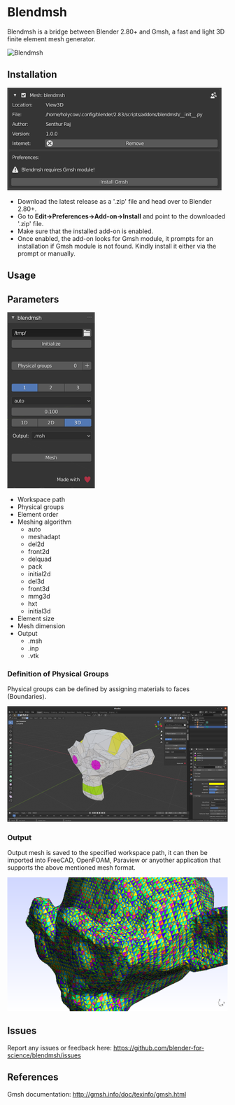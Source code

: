 # Blendmsh
Blendmsh is a bridge between Blender 2.80+ and Gmsh, a fast and light 3D finite element mesh generator.

![Blendmsh](documentation/blendmsh.png)

## Installation
![Gmsh prompt](documentation/blendmshprompt.png)

* Download the latest release as a '.zip' file and head over to Blender 2.80+.  
* Go to **Edit->Preferences->Add-on->Install** and point to the downloaded '.zip' file.
* Make sure that the installed add-on is enabled. 
* Once enabled, the add-on looks for Gmsh module, it prompts for an installation if Gmsh module is not found. Kindly install it either via the prompt or manually.

## Usage
## Parameters
![Parameters](documentation/blendmshUI.png)

* Workspace path
* Physical groups
* Element order
* Meshing algorithm
    * auto
    * meshadapt
    * del2d
    * front2d
    * delquad
    * pack
    * initial2d
    * del3d
    * front3d
    * mmg3d
    * hxt
    * initial3d
* Element size
* Mesh dimension
* Output
    * .msh
    * .inp
    * .vtk

### Definition of Physical Groups
Physical groups can be defined by assigning materials to faces (Boundaries).

![Physical Groups](documentation/physicalgroups.png)

### Output
Output mesh is saved to the specified workspace path, it can then be imported into FreeCAD, OpenFOAM, Paraview or anyother application that supports the above mentioned mesh format. 

![Output](documentation/output.png)

## Issues
Report any issues or feedback here: https://github.com/blender-for-science/blendmsh/issues 

## References

Gmsh documentation: http://gmsh.info/doc/texinfo/gmsh.html
